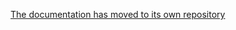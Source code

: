 [The documentation has moved to its own repository](https://github.com/tootsuite/documentation/blob/master/Using-Mastodon/User-guide.md)
